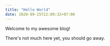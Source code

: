 ```yaml
---
title: "Hello World"
date: 2020-09-25T22:09:32+07:00
---
```


Welcome to my awesome blog!

There's not much here yet, you should go away.
